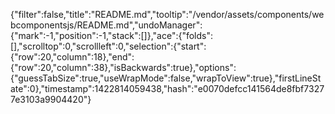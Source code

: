 {"filter":false,"title":"README.md","tooltip":"/vendor/assets/components/webcomponentsjs/README.md","undoManager":{"mark":-1,"position":-1,"stack":[]},"ace":{"folds":[],"scrolltop":0,"scrollleft":0,"selection":{"start":{"row":20,"column":18},"end":{"row":20,"column":38},"isBackwards":true},"options":{"guessTabSize":true,"useWrapMode":false,"wrapToView":true},"firstLineState":0},"timestamp":1422814059438,"hash":"e0070defcc141564de8fbf73277e3103a9904420"}